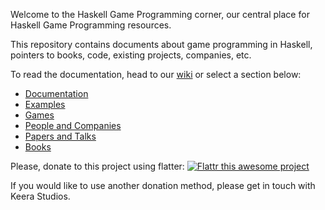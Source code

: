 Welcome to the Haskell Game Programming corner, our central
place for Haskell Game Programming resources.

This repository contains documents about game programming in Haskell,
pointers to books, code, existing projects, companies, etc.

To read the documentation, head to our [wiki](http://github.com/keera-studios/haskell-game-programming/wiki)
or select a section below:

* [Documentation](http://github.com/keera-studios/haskell-game-programming/wiki/Documentation)
* [Examples](http://github.com/keera-studios/haskell-game-programming/wiki/Examples)
* [Games](http://github.com/keera-studios/haskell-game-programming/wiki/Games)
* [People and Companies](http://github.com/keera-studios/haskell-game-programming/wiki/People-and-Companies)
* [Papers and Talks](http://github.com/keera-studios/haskell-game-programming/wiki/Papers-and-Talks)
* [Books](http://github.com/keera-studios/haskell-game-programming/wiki/Books)


Please, donate to this project using flatter: [![Flattr this awesome project](http://api.flattr.com/button/flattr-badge-large.png)](https://flattr.com/submit/auto?user_id=ivanperez-keera&url=https://github.com/keera-studios/haskell-game-programming&title=HaskellGameProgramming&language=&tags=github&category=software) 

If you would like to use another donation method, please get in touch with Keera Studios.
